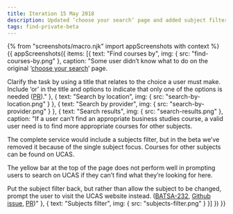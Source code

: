 ```yaml
---
title: Iteration 15 May 2018
description: Updated ‘choose your search’ page and added subject filter to results.
tags: find-private-beta
---
```

{% from "screenshots/macro.njk" import appScreenshots with context %}
{{ appScreenshots({
  items: [{
    text: "Find courses by",
    img: { src: "find-courses-by.png" },
    caption: "Some user didn’t know what to do on the original ‘[choose your search](/find-teacher-training/private-beta/private-beta-launch#choose-your-search)’ page.

Clarify the task by using a title that relates to the choice a user must make. Include ‘or’ in the title and options to indicate that only one of the options is needed ([PR](https://github.com/DFE-Digital/search-and-compare-ui/pull/58))."
  }, {
    text: "Search by location",
    img: { src: "search-by-location.png" }
  }, {
    text: "Search by provider",
    img: { src: "search-by-provider.png" }
  }, {
    text: "Search results",
    img: { src: "search-results.png" },
    caption: "If a user can’t find an appropriate business studies course, a valid user need is to find more appropriate courses for other subjects.

The complete service would include a subjects filter, but in the beta we’ve removed it because of the single subject focus. Courses for other subjects can be found on UCAS.

The yellow bar at the top of the page does not perform well in prompting users to search on UCAS if they can’t find what they’re looking for here.

Put the subject filter back, but rather than allow the subject to be changed, prompt the user to visit the UCAS website instead. ([BATSA-232](https://dfedigital.atlassian.net/browse/BATSA-232), [Github issue](https://github.com/DFE-Digital/search-and-compare-ui/issues/33), [PR](https://github.com/DFE-Digital/search-and-compare-ui/pull/60))"
  }, {
    text: "Subjects filter",
    img: { src: "subjects-filter.png" }
  }]
}) }}
